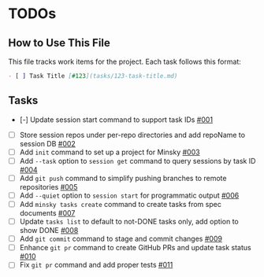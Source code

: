 # TODOs

## How to Use This File

This file tracks work items for the project. Each task follows this format:

```markdown
- [ ] Task Title [#123](tasks/123-task-title.md)
```

## Tasks

- [-] Update session start command to support task IDs [#001](tasks/001-update-session-start-task-id.md)
- [ ] Store session repos under per-repo directories and add repoName to session DB [#002](tasks/002-per-repo-session-storage.md)
- [ ] Add `init` command to set up a project for Minsky [#003](tasks/003-add-init-command.md)
- [ ] Add `--task` option to `session get` command to query sessions by task ID [#004](tasks/004-add-task-option-to-session-get.md)
- [ ] Add `git push` command to simplify pushing branches to remote repositories [#005](tasks/005-add-git-push-command.md)
- [ ] Add `--quiet` option to `session start` for programmatic output [#006](tasks/006-add-quiet-option-to-session-start.md)
- [ ] Add `minsky tasks create` command to create tasks from spec documents [#007](tasks/007-add-tasks-create-command.md)
- [ ] Update `tasks list` to default to not-DONE tasks only, add option to show DONE [#008](tasks/008-update-tasks-list-hide-done.md)
- [ ] Add `git commit` command to stage and commit changes [#009](tasks/009-add-git-commit-command.md)
- [ ] Enhance `git pr` command to create GitHub PRs and update task status [#010](tasks/010-enhance-git-pr-command.md)
- [ ] Fix `git pr` command and add proper tests [#011](tasks/011-fix-git-pr-command.md)
